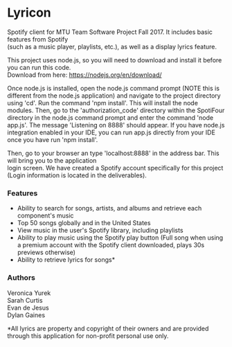 # Lyricon
Spotify client for MTU Team Software Project Fall 2017. It includes basic features from Spotify\
(such as a music player, playlists, etc.), as well as a display lyrics feature.

This project uses node.js, so you will need to download and install it before you can run this code.\
Download from here: https://nodejs.org/en/download/

Once node.js is installed, open the node.js command prompt (NOTE this is different from the node.js application) and navigate  to the project directory using 'cd'. Run the
command 'npm install'. This will install the node modules. Then, go to the 'authorization_code' directory within the SpotiFour directory
in the node.js command prompt and enter the command 'node app.js'. The message 'Listening on 8888' should appear. If you have node.js integration enabled in your IDE, you can run app.js
directly from your IDE once you have run 'npm install'.

Then, go to your browser an type 'localhost:8888' in the address bar. This will bring you to the application\
login screen. We have created a Spotify account specifically for this project (Login information is located in the deliverables).
 
### Features 
- Ability to search for songs, artists, and albums and retrieve each component's music
- Top 50 songs globally and in the United States
- View music in the user's Spotify library, including playlists
- Ability to play music using the Spotify play button (Full song when using a premium account with the Spotify client downloaded, plays 30s previews otherwise)
- Ability to retrieve lyrics for songs*



### Authors
Veronica Yurek\
Sarah Curtis\
Evan de Jesus\
Dylan Gaines

*All lyrics are property and copyright of their owners and are provided through this application for non-profit personal use only.
